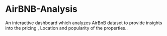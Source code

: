 # AirBNB-Analysis
An interactive dashboard which analyzes AirBnB dataset to provide insights into the pricing , Location and popularity of the properties..
